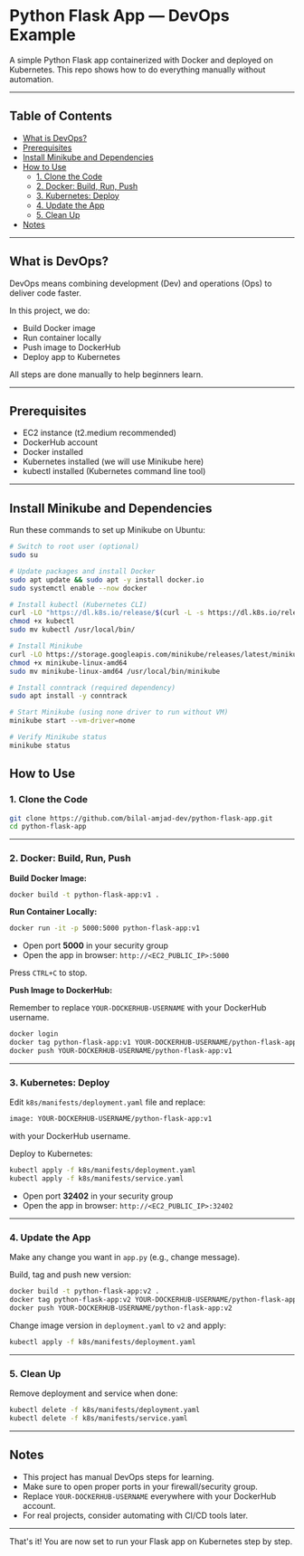 # Python Flask App — DevOps Example

A simple Python Flask app containerized with Docker and deployed on Kubernetes. This repo shows how to do everything manually without automation.

---

## Table of Contents

- [What is DevOps?](#what-is-devops)
- [Prerequisites](#prerequisites)
- [Install Minikube and Dependencies](#install-minikube-and-dependencies)
- [How to Use](#how-to-use)
  - [1. Clone the Code](#1-clone-the-code)
  - [2. Docker: Build, Run, Push](#2-docker-build-run-push)
  - [3. Kubernetes: Deploy](#3-kubernetes-deploy)
  - [4. Update the App](#4-update-the-app)
  - [5. Clean Up](#5-clean-up)
- [Notes](#notes)

---

## What is DevOps?

DevOps means combining development (Dev) and operations (Ops) to deliver code faster.

In this project, we do:
- Build Docker image
- Run container locally
- Push image to DockerHub
- Deploy app to Kubernetes

All steps are done manually to help beginners learn.

---

## Prerequisites

- EC2 instance (t2.medium recommended)
- DockerHub account
- Docker installed
- Kubernetes installed (we will use Minikube here)
- kubectl installed (Kubernetes command line tool)

---

## Install Minikube and Dependencies

Run these commands to set up Minikube on Ubuntu:

```bash
# Switch to root user (optional)
sudo su

# Update packages and install Docker
sudo apt update && sudo apt -y install docker.io
sudo systemctl enable --now docker

# Install kubectl (Kubernetes CLI)
curl -LO "https://dl.k8s.io/release/$(curl -L -s https://dl.k8s.io/release/stable.txt)/bin/linux/amd64/kubectl"
chmod +x kubectl
sudo mv kubectl /usr/local/bin/

# Install Minikube
curl -LO https://storage.googleapis.com/minikube/releases/latest/minikube-linux-amd64
chmod +x minikube-linux-amd64
sudo mv minikube-linux-amd64 /usr/local/bin/minikube

# Install conntrack (required dependency)
sudo apt install -y conntrack

# Start Minikube (using none driver to run without VM)
minikube start --vm-driver=none

# Verify Minikube status
minikube status
```


## How to Use

### 1. Clone the Code

```bash
git clone https://github.com/bilal-amjad-dev/python-flask-app.git
cd python-flask-app
```



---

### 2. Docker: Build, Run, Push

**Build Docker Image:**


```bash
docker build -t python-flask-app:v1 .
```



**Run Container Locally:**


```bash
docker run -it -p 5000:5000 python-flask-app:v1
```




- Open port **5000** in your security group
- Open the app in browser: `http://<EC2_PUBLIC_IP>:5000`

Press `CTRL+C` to stop.

**Push Image to DockerHub:**

Remember to replace `YOUR-DOCKERHUB-USERNAME` with your DockerHub username.


```bash
docker login
docker tag python-flask-app:v1 YOUR-DOCKERHUB-USERNAME/python-flask-app:v1
docker push YOUR-DOCKERHUB-USERNAME/python-flask-app:v1
```



---

### 3. Kubernetes: Deploy

Edit `k8s/manifests/deployment.yaml` file and replace:



```bash
image: YOUR-DOCKERHUB-USERNAME/python-flask-app:v1
```



with your DockerHub username.

Deploy to Kubernetes:


```bash
kubectl apply -f k8s/manifests/deployment.yaml
kubectl apply -f k8s/manifests/service.yaml
```





- Open port **32402** in your security group
- Open the app in browser: `http://<EC2_PUBLIC_IP>:32402`

---

### 4. Update the App

Make any change you want in `app.py` (e.g., change message).

Build, tag and push new version:



```bash
docker build -t python-flask-app:v2 .
docker tag python-flask-app:v2 YOUR-DOCKERHUB-USERNAME/python-flask-app:v2
docker push YOUR-DOCKERHUB-USERNAME/python-flask-app:v2
```




Change image version in `deployment.yaml` to `v2` and apply:


```bash
kubectl apply -f k8s/manifests/deployment.yaml
```



---

### 5. Clean Up

Remove deployment and service when done:



```bash
kubectl delete -f k8s/manifests/deployment.yaml
kubectl delete -f k8s/manifests/service.yaml
```



---

## Notes

- This project has manual DevOps steps for learning.
- Make sure to open proper ports in your firewall/security group.
- Replace `YOUR-DOCKERHUB-USERNAME` everywhere with your DockerHub account.
- For real projects, consider automating with CI/CD tools later.

---

That's it! You are now set to run your Flask app on Kubernetes step by step.


